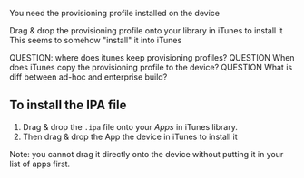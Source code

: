 

You need the provisioning profile installed on the device

Drag & drop the provisioning profile onto your library in iTunes to install it
This seems to somehow "install" it into iTunes

QUESTION: where does itunes keep provisioning profiles?
QUESTION When does iTunes copy the provisioning profile to the device?
QUESTION What is diff between ad-hoc and enterprise build?


## To install the IPA file

1. Drag & drop the `.ipa` file onto your _Apps_ in iTunes library.
2. Then drag & drop the App the device in iTunes to install it

Note: you cannot drag it directly onto the device without putting it in your
list of apps first.



